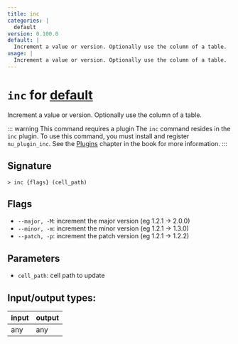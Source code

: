 ```yaml
---
title: inc
categories: |
  default
version: 0.100.0
default: |
  Increment a value or version. Optionally use the column of a table.
usage: |
  Increment a value or version. Optionally use the column of a table.
---
```

<!-- This file is automatically generated. Please edit the command in https://github.com/nushell/nushell instead. -->

# `inc` for [default](/commands/categories/default.md)

<div class='command-title'>Increment a value or version. Optionally use the column of a table.</div>

::: warning This command requires a plugin
The `inc` command resides in the `inc` plugin.
To use this command, you must install and register `nu_plugin_inc`.
See the [Plugins](/book/plugins.html) chapter in the book for more information.
:::


## Signature

```> inc {flags} (cell_path)```

## Flags

 -  `--major, -M`: increment the major version (eg 1.2.1 -> 2.0.0)
 -  `--minor, -m`: increment the minor version (eg 1.2.1 -> 1.3.0)
 -  `--patch, -p`: increment the patch version (eg 1.2.1 -> 1.2.2)

## Parameters

 -  `cell_path`: cell path to update


## Input/output types:

| input | output |
| ----- | ------ |
| any   | any    |
